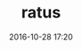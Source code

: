 ---
title: ratus
name: Ratus
date: 2016-10-28 17:20
objective: Me faire une nouvelle jeunesse en quittant le papier pour le digital.
short_description: J'aime les belles lettres, le fromage et les pages écornées. J'apprends à coder pour me faire une nouvelle jeunesse.
template: students
description:
    Lorem ipsum dolor sit amet, consectetur adipisicing elit, sed do eiusmod
    tempor incididunt ut labore et dolore magna aliqua. Ut enim ad minim veniam,
    quis nostrud exercitation ullamco laboris nisi ut aliquip ex ea commodo
    consequat. Duis aute irure dolor in reprehenderit in voluptate velit esse
    cillum dolore eu fugiat nulla pariatur. Excepteur sint occaecat cupidatat non
    proident, sunt in culpa qui officia deserunt mollit anim id est laborum.
image: ratus.jpg
public: True
projects:
  - title: Présentez-vous !
    description: Une présentation de moi-même et un lien vers mon LinkedIn.
    image: francois/projet_1.png
    link: https://www.linkedin.com/in/françois-hollande-422814130
    finished: true
  - title: Aidez MacGyver à sortir !
    description: Une présentation de moi-même et un lien vers mon LinkedIn.
    image: francois/projet_1.png
    link: https://www.linkedin.com/in/françois-hollande-422814130
    finished: false
  - title: Aidez MacGyver à sortir !
    description: Une présentation de moi-même et un lien vers mon LinkedIn.
    image: francois/projet_1.png
    link: https://www.linkedin.com/in/françois-hollande-422814130
    finished: false
  - title: Aidez MacGyver à sortir !
    description: Une présentation de moi-même et un lien vers mon LinkedIn.
    image: francois/projet_1.png
    link: https://www.linkedin.com/in/françois-hollande-422814130
    finished: false
---